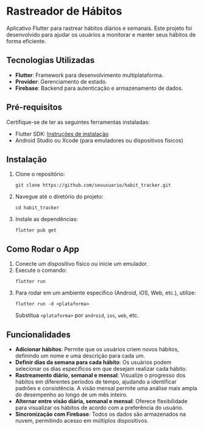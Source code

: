 # Rastreador de Hábitos

Aplicativo Flutter para rastrear hábitos diários e semanais. Este projeto foi desenvolvido para ajudar os usuários a monitorar e manter seus hábitos de forma eficiente.

## Tecnologias Utilizadas

- **Flutter**: Framework para desenvolvimento multiplataforma.
- **Provider**: Gerenciamento de estado.
- **Firebase**: Backend para autenticação e armazenamento de dados.

## Pré-requisitos

Certifique-se de ter as seguintes ferramentas instaladas:

- Flutter SDK: [Instruções de instalação](https://docs.flutter.dev/get-started/install)
- Android Studio ou Xcode (para emuladores ou dispositivos físicos)

## Instalação

1. Clone o repositório:
   ```
   git clone https://github.com/seuusuario/habit_tracker.git
   ```
2. Navegue até o diretório do projeto:
   ```
   cd habit_tracker
   ```
3. Instale as dependências:
   ```
   flutter pub get
   ```

## Como Rodar o App

1. Conecte um dispositivo físico ou inicie um emulador.
2. Execute o comando:
   ```
   flutter run
   ```
3. Para rodar em um ambiente específico (Android, iOS, Web, etc.), utilize:
   ```
   flutter run -d <plataforma>
   ```
   Substitua `<plataforma>` por `android`, `ios`, `web`, etc.

## Funcionalidades

- **Adicionar hábitos**: Permite que os usuários criem novos hábitos, definindo um nome e uma descrição para cada um.
- **Definir dias da semana para cada hábito**: Os usuários podem selecionar os dias específicos em que desejam realizar cada hábito.
- **Rastreamento diário, semanal e mensal**: Visualize o progresso dos hábitos em diferentes períodos de tempo, ajudando a identificar padrões e consistência. A visão mensal permite uma análise mais ampla do desempenho ao longo de um mês inteiro.
- **Alternar entre visão diária, semanal e mensal**: Oferece flexibilidade para visualizar os hábitos de acordo com a preferência do usuário.
- **Sincronização com Firebase**: Todos os dados são armazenados na nuvem, permitindo acesso em múltiplos dispositivos.
